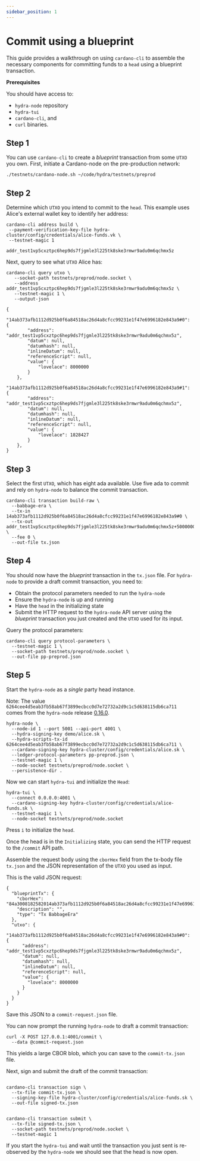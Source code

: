 ```yaml
---
sidebar_position: 1
---
```


# Commit using a blueprint

This guide provides a walkthrough on using `cardano-cli` to assemble the necessary components for committing funds to a `head` using a blueprint transaction.

**Prerequisites**

You should have access to:

- `hydra-node` repository
- `hydra-tui`
- `cardano-cli`, and
- `curl` binaries.

## Step 1
You can use `cardano-cli` to create a _blueprint_ transaction from some `UTXO` you own. First, initiate a Cardano-node on the pre-production network:

 ```shell
 ./testnets/cardano-node.sh ~/code/hydra/testnets/preprod
 ```

## Step 2
Determine which `UTXO` you intend to commit to the `head`. This example uses Alice's external wallet key to identify her address:

 ```shell
 cardano-cli address build \
  --payment-verification-key-file hydra-cluster/config/credentials/alice-funds.vk \
  --testnet-magic 1

addr_test1vp5cxztpc6hep9ds7fjgmle3l225tk8ske3rmwr9adu0m6qchmx5z
 ```

Next, query to see what `UTXO` Alice has:

```shell
cardano-cli query utxo \
   --socket-path testnets/preprod/node.socket \
   --address addr_test1vp5cxztpc6hep9ds7fjgmle3l225tk8ske3rmwr9adu0m6qchmx5z \
   --testnet-magic 1 \
   --output-json

{
    "14ab373afb1112d925b0f6a84518ac26d4a8cfcc99231e1f47e6996182e843a9#0": {
        "address": "addr_test1vp5cxztpc6hep9ds7fjgmle3l225tk8ske3rmwr9adu0m6qchmx5z",
        "datum": null,
        "datumhash": null,
        "inlineDatum": null,
        "referenceScript": null,
        "value": {
            "lovelace": 8000000
        }
    },
    "14ab373afb1112d925b0f6a84518ac26d4a8cfcc99231e1f47e6996182e843a9#1": {
        "address": "addr_test1vp5cxztpc6hep9ds7fjgmle3l225tk8ske3rmwr9adu0m6qchmx5z",
        "datum": null,
        "datumhash": null,
        "inlineDatum": null,
        "referenceScript": null,
        "value": {
            "lovelace": 1828427
        }
    },
}
```

## Step 3
Select the first `UTXO`, which has eight ada available. Use five ada to commit and rely on `hydra-node` to balance the commit transaction.

```shell
cardano-cli transaction build-raw \
  --babbage-era \
  --tx-in 14ab373afb1112d925b0f6a84518ac26d4a8cfcc99231e1f47e6996182e843a9#0 \
  --tx-out addr_test1vp5cxztpc6hep9ds7fjgmle3l225tk8ske3rmwr9adu0m6qchmx5z+5000000 \
  --fee 0 \
  --out-file tx.json
```

## Step 4
You should now have the _blueprint_ transaction in the `tx.json` file. For `hydra-node` to provide a draft commit transaction, you need to:

- Obtain the protocol parameters needed to run the `hydra-node`
- Ensure the `hydra-node` is up and running
- Have the `head` in the initializing state
- Submit the HTTP request to the `hydra-node` API server using the _blueprint_ transaction you just created and the `UTXO` used for its input.


Query the protocol parameters:

```shell
cardano-cli query protocol-parameters \
  --testnet-magic 1 \
  --socket-path testnets/preprod/node.socket \
  --out-file pp-preprod.json

```

## Step 5
Start the `hydra-node` as a _single_ party head instance.

Note: The value `6264cee4d5eab3fb58ab67f3899ecbcc0d7e72732a2d9c1c5d638115db6ca711` comes from the `hydra-node` release [0.16.0](https://github.com/input-output-hk/hydra/releases/tag/0.16.0).

```shell
hydra-node \
  --node-id 1 --port 5001 --api-port 4001 \
  --hydra-signing-key demo/alice.sk \
  --hydra-scripts-tx-id 6264cee4d5eab3fb58ab67f3899ecbcc0d7e72732a2d9c1c5d638115db6ca711 \
  --cardano-signing-key hydra-cluster/config/credentials/alice.sk \
  --ledger-protocol-parameters pp-preprod.json \
  --testnet-magic 1 \
  --node-socket testnets/preprod/node.socket \
  --persistence-dir .
```

Now we can start `hydra-tui` and initialize the `Head`:

```shell
hydra-tui \
  --connect 0.0.0.0:4001 \
  --cardano-signing-key hydra-cluster/config/credentials/alice-funds.sk \
  --testnet-magic 1 \
  --node-socket testnets/preprod/node.socket
```

Press `i` to initialize the `head`.

Once the head is in the `Initializing` state, you can send the HTTP request to the `/commit` API path.

Assemble the request body using the `cborHex` field from the tx-body file `tx.json` and the JSON representation of the `UTXO` you used as input.

This is the valid JSON request:

```shell
{
  "blueprintTx": {
    "cborHex": "84a3008182582014ab373afb1112d925b0f6a84518ac26d4a8cfcc99231e1f47e6996182e843a900018182581d6069830961c6af9095b0f2648dff31fa9545d8f0b6623db865eb78fde81a007a12000200a0f5f6",
    "description": "",
    "type": "Tx BabbageEra"
  },
  "utxo": {
    "14ab373afb1112d925b0f6a84518ac26d4a8cfcc99231e1f47e6996182e843a9#0": {
      "address": "addr_test1vp5cxztpc6hep9ds7fjgmle3l225tk8ske3rmwr9adu0m6qchmx5z",
      "datum": null,
      "datumhash": null,
      "inlineDatum": null,
      "referenceScript": null,
      "value": {
        "lovelace": 8000000
      }
    }
  }
}
```

Save this JSON to a `commit-request.json` file.

You can now prompt the running `hydra-node` to draft a commit transaction:


```
curl -X POST 127.0.0.1:4001/commit \
  --data @commit-request.json

```

This yields a large CBOR blob, which you can save to the `commit-tx.json` file.

Next, sign and submit the draft of the commit transaction:

```shell

cardano-cli transaction sign \
  --tx-file commit-tx.json \
  --signing-key-file hydra-cluster/config/credentials/alice-funds.sk \
  --out-file signed-tx.json


cardano-cli transaction submit \
  --tx-file signed-tx.json \
  --socket-path testnets/preprod/node.socket \
  --testnet-magic 1
```

If you start the `hydra-tui` and wait until the transaction you just sent is re-observed by the `hydra-node` we should see that the head is now open.